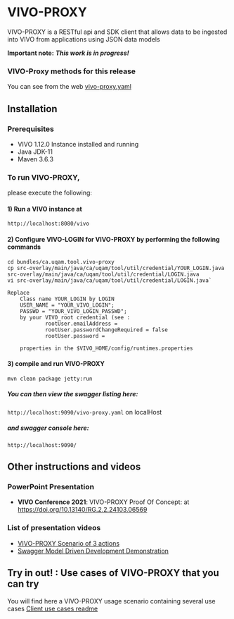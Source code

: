 # VIVO-PROXY
VIVO-PROXY is a RESTful api and SDK client that allows data to be ingested into VIVO from applications using JSON data models

**Important note:** ***This work is in progress!***
### VIVO-Proxy methods for this release

You can see from the web [vivo-proxy.yaml](https://editor.swagger.io/?url=https://raw.githubusercontent.com/vivo-community/VIVO-PROXY/main/bundles/ca.uqam.tool.vivo-proxy/api/vivo-proxy.yaml)

## Installation

### Prerequisites

- VIVO 1.12.0 Instance installed and running
- Java JDK-11
- Maven 3.6.3

### To run VIVO-PROXY, 
please execute the following:

#### 1) Run a VIVO instance at 
`http://localhost:8080/vivo`

#### 2) Configure VIVO-LOGIN for VIVO-PROXY by performing the following commands

```
cd bundles/ca.uqam.tool.vivo-proxy
cp src-overlay/main/java/ca/uqam/tool/util/credential/YOUR_LOGIN.java src-overlay/main/java/ca/uqam/tool/util/credential/LOGIN.java
vi src-overlay/main/java/ca/uqam/tool/util/credential/LOGIN.java`

Replace     
    Class name YOUR_LOGIN by LOGIN
    USER_NAME = "YOUR_VIVO_LOGIN";
    PASSWD = "YOUR_VIVO_LOGIN_PASSWD"; 
    by your VIVO_root credential (see :
            rootUser.emailAddress = 
            rootUser.passwordChangeRequired = false
            rootUser.password = 
      
    properties in the $VIVO_HOME/config/runtimes.properties

```

####  3) compile and run VIVO-PROXY

```
mvn clean package jetty:run
```

##### You can then view the swagger listing here:

`http://localhost:9090/vivo-proxy.yaml` on localHost


##### and swagger console here:

`http://localhost:9090/`

## Other instructions and videos

### PowerPoint Presentation

- **VIVO Conference 2021**: VIVO-PROXY Proof Of Concept: at [https://doi.org/10.13140/RG.2.2.24103.06569 ](https://doi.org/10.13140/RG.2.2.24103.06569)

### List of presentation videos

- [VIVO-PROXY Scenario of 3 actions](https://youtu.be/alOBBHnIx14)
- [Swagger Model Driven Development Demonstration ](https://youtu.be/jyz0WQuj9UU)

## Try in out! : Use cases of VIVO-PROXY that you can try
You will find here a VIVO-PROXY usage scenario containing several use cases 
[Client use cases readme](https://github.com/vivo-community/VIVO-PROXY/tree/issues-3/bundles/ca.uqam.tool.vivo-proxy.client#readme)





